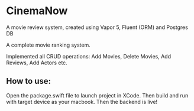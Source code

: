 # CinemaNow
A movie review system, created using Vapor 5, Fluent (ORM) and Postgres DB


A complete movie ranking system.

Implemented all CRUD operations: Add Movies, Delete Movies, Add Reviews, Add Actors etc.

## How to use:
Open the package.swift file to launch project in XCode. Then build and run with target device as your macbook. Then the backend is live!
